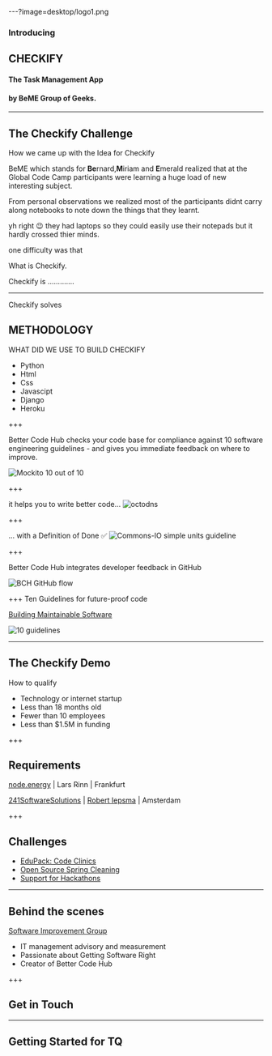 ---?image=desktop/logo1.png

### Introducing
## CHECKIFY
#### The Task Management App
#### by BeME Group of Geeks.

---

## The Checkify Challenge

<span class="primary">How we came up with the Idea for Checkify</span> 

 BeME which stands for **Be**rnard,**M**iriam and **E**merald realized that at the Global Code Camp participants were learning a huge load of new interesting subject.

From personal observations we realized most of the participants didnt carry along notebooks to note down the things that they learnt.

yh right :wink: they had laptops so they could easily use their notepads but it hardly crossed thier minds. 

one difficulty was that 

<span class="primary">What is Checkify.</span>


 Checkify is .............


---

Checkify solves 

<!-- 
.reveal section img {
  border: 0;
  box-shadow: none;
} 
-->  

## METHODOLOGY

<span class="primary">WHAT DID WE USE TO BUILD CHECKIFY</span>


- Python
- Html
- Css
- Javascipt
- Django
- Heroku


+++

Better Code Hub checks your code base for <span class="primary">compliance</span> against 10 <span class="primary">software engineering</span> guidelines - and gives you immediate feedback on where to <span class="primary">improve</span>.

![Mockito 10 out of 10](assets/mockito-10-out-of-10.png)


+++

it helps you to <span class="primary">write</span> better code... 
![octodns](assets/octodns.jpg)



+++

... with a Definition of Done ✅
![Commons-IO simple units guideline](assets/commons-io-simple-units-guideline.png)


+++

Better Code Hub integrates <span class="primary">developer feedback</span> in GitHub

![BCH GitHub flow](assets/bch-github-flow.png)


+++
Ten Guidelines for future-proof code

[Building Maintainable Software](https://shop.oreilly.com/product/0636920049159.do)

![10 guidelines](assets/bms-cover.png)

 

---

## The Checkify Demo 

<span class="primary">How to qualify</span> 

- Technology or internet startup
- Less than 18 months old
- Fewer than 10 employees
- Less than $1.5M in funding

+++

## Requirements

[node.energy](https://node.energy) | Lars Rinn | Frankfurt

[241SoftwareSolutions](https://www.241softwaresolutions.com) | [Robert Iepsma](https://www.linkedin.com/in/robert-iepsma-8237116b) | Amsterdam

+++

## Challenges

- [EduPack: Code Clinics](https://education.github.community/t/a-proposed-add-on-for-code-quality-in-software-engineering-courses-using-github/9067) 
- [Open Source Spring Cleaning](https://opensourcespringcleaning.github.io/)
- [Support for Hackathons](https://dev.to/jstvssr/how-a-hackathon-appreciates-quality-code)



---
## Behind the scenes
[<span class="primary">Software Improvement Group</span>](https://sig.eu) 

- IT management advisory and measurement
- Passionate about Getting Software Right
- Creator of Better Code Hub

+++

## Get in Touch

 
---

## Getting Started for TQ 





